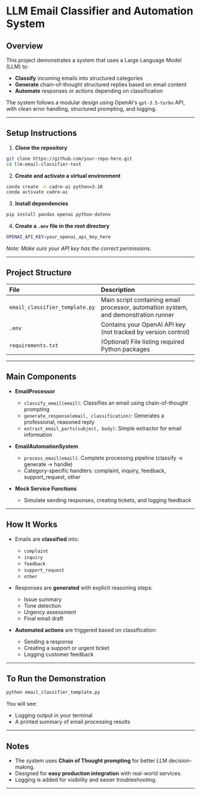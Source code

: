 # LLM Email Classifier and Automation System

## Overview

This project demonstrates a system that uses a Large Language Model (LLM) to:
- **Classify** incoming emails into structured categories
- **Generate** chain-of-thought structured replies based on email content
- **Automate** responses or actions depending on classification

The system follows a modular design using OpenAI's `gpt-3.5-turbo` API, with clean error handling, structured prompting, and logging.

---

## Setup Instructions

1. **Clone the repository**

```bash
git clone https://github.com/your-repo-here.git
cd llm-email-classifier-test
```

2. **Create and activate a virtual environment**

```bash
conda create -n cadre-ai python=3.10
conda activate cadre-ai
```

3. **Install dependencies**

```bash
pip install pandas openai python-dotenv
```

4. **Create a `.env` file in the root directory**

```bash
OPENAI_API_KEY=your_openai_api_key_here
```

*Note: Make sure your API key has the correct permissions.*

---

## Project Structure

| File | Description |
|:---|:---|
| `email_classifier_template.py` | Main script containing email processor, automation system, and demonstration runner |
| `.env` | Contains your OpenAI API key (not tracked by version control) |
| `requirements.txt` | (Optional) File listing required Python packages |

---

## Main Components

- **EmailProcessor**
  - `classify_email(email)`: Classifies an email using chain-of-thought prompting
  - `generate_response(email, classification)`: Generates a professional, reasoned reply
  - `extract_email_parts(subject, body)`: Simple extractor for email information

- **EmailAutomationSystem**
  - `process_email(email)`: Complete processing pipeline (classify → generate → handle)
  - Category-specific handlers: complaint, inquiry, feedback, support_request, other

- **Mock Service Functions**
  - Simulate sending responses, creating tickets, and logging feedback

---

## How It Works

- Emails are **classified** into:
  - `complaint`
  - `inquiry`
  - `feedback`
  - `support_request`
  - `other`

- Responses are **generated** with explicit reasoning steps:
  - Issue summary
  - Tone detection
  - Urgency assessment
  - Final email draft

- **Automated actions** are triggered based on classification:
  - Sending a response
  - Creating a support or urgent ticket
  - Logging customer feedback

---

## To Run the Demonstration

```bash
python email_classifier_template.py
```

You will see:
- Logging output in your terminal
- A printed summary of email processing results

---

## Notes

- The system uses **Chain of Thought prompting** for better LLM decision-making.
- Designed for **easy production integration** with real-world services.
- Logging is added for visibility and easier troubleshooting.

---
